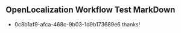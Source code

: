 ## OpenLocalization Workflow Test MarkDown
* 0c8b1af9-afca-468c-9b03-1d9b173689e6 
thanks!<!--HONumber=Mar16_HO3-->

